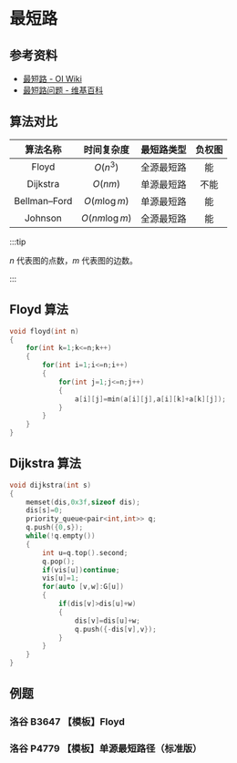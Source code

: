 # 最短路

## 参考资料

- [最短路 - OI Wiki](https://oi-wiki.org/graph/shortest-path/)
- [最短路问题 - 维基百科](https://zh.wikipedia.org/wiki/最短路问题)

## 算法对比

|     算法名称     |               时间复杂度              | 最短路类型 | 负权图 |
| :----------: | :------------------------------: | :---: | :-: |
|     Floyd    |    $O(n^3)$   | 全源最短路 |  能  |
|   Dijkstra   |    $O(nm)$    | 单源最短路 |  不能 |
| Bellman–Ford |  $O(m\log m)$ | 单源最短路 |  能  |
|    Johnson   | $O(nm\log m)$ | 全源最短路 |  能  |

:::tip

$n$ 代表图的点数，$m$ 代表图的边数。

:::

## Floyd 算法

```cpp
void floyd(int n)
{
	for(int k=1;k<=n;k++)
	{
		for(int i=1;i<=n;i++)
		{
			for(int j=1;j<=n;j++)
			{
				a[i][j]=min(a[i][j],a[i][k]+a[k][j]);
			}
		}
	}
}
```

## Dijkstra 算法

```cpp
void dijkstra(int s)
{
	memset(dis,0x3f,sizeof dis);
	dis[s]=0;
	priority_queue<pair<int,int>> q;
	q.push({0,s});
	while(!q.empty())
	{
		int u=q.top().second;
		q.pop();
		if(vis[u])continue;
		vis[u]=1;
		for(auto [v,w]:G[u])
		{
			if(dis[v]>dis[u]+w)
			{
				dis[v]=dis[u]+w;
				q.push({-dis[v],v});
			}
		}
	}
}
```

## 例题

### 洛谷 B3647 【模板】Floyd

<Problem id="B3647" />

### 洛谷 P4779 【模板】单源最短路径（标准版）

<Problem id="P4779" />
